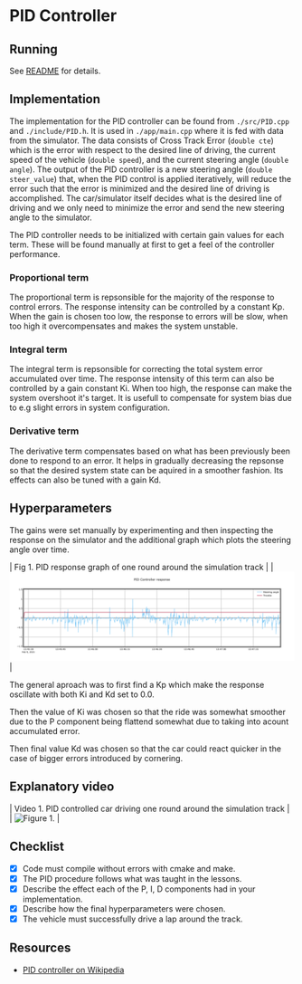 # PID Controller

>

## Running

See [README](./README.md) for details.

## Implementation

The implementation for the PID controller can be found from `./src/PID.cpp` and `./include/PID.h`. It is used in `./app/main.cpp` where it is fed with data from the simulator. The data consists of Cross Track Error (```double cte```) which is the error with respect to the desired line of driving, the current speed of the vehicle (```double speed```), and the current steering angle (```double angle```). The output of the PID controller is a new steering angle (```double steer_value```) that, when the PID control is applied iteratively, will reduce the error such that the error is minimized and the desired line of driving is accomplished. The car/simulator itself decides what is the desired line of driving and we only need to minimize the error and send the new steering angle to the simulator.

The PID controller needs to be initialized with certain gain values for each term. These will be found manually at first to get a feel of the controller performance.

### Proportional term

The proportional term is repsonsible for the majority of the response to control errors. The response intensity can be controlled by a constant Kp. When the gain is chosen too low, the response to errors will be slow, when too high it overcompensates and makes the system unstable.

### Integral term

The integral term is repsonsible for correcting the total system error accumulated over time. The response intensity of this term can also be controlled by a gain constant Ki.
When too high, the response can make the system overshoot it's target. It is usefull to compensate for system bias due to e.g slight errors in system configuration.

### Derivative term

The derivative term compensates based on what has been previously been done to respond to an error. It helps in gradually decreasing the repsonse so that the desired system state can be aquired in a smoother fashion. Its effects can also be tuned with a gain Kd.

## Hyperparameters

The gains were set manually by experimenting and then inspecting the response on the simulator and the additional graph which plots the steering angle over time.

| Fig 1. PID response graph of one round around the simulation track |
| ![Figure 1.](./writeup-assets/steering_pid_response.png) |

The general aproach was to first find a Kp which make the response oscillate with both Ki and Kd set to 0.0.

Then the value of Ki was chosen so that the ride was somewhat smoother due to the P component being flattend somewhat due to taking into acount accumulated error.

Then final value Kd was chosen so that the car could react quicker in the case of bigger errors introduced by cornering.

## Explanatory video

| Video 1. PID controlled car driving one round around the simulation track |
| ![Figure 1.](./writeup-assets/steering_pid_response.mv4) |


## Checklist

- [x] Code must compile without errors with cmake and make.
- [x] The PID procedure follows what was taught in the lessons.
- [x] Describe the effect each of the P, I, D components had in your implementation.
- [x] Describe how the final hyperparameters were chosen.
- [x] The vehicle must successfully drive a lap around the track.

## Resources

- [PID controller on Wikipedia](https://en.wikipedia.org/wiki/PID_controller)
